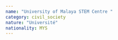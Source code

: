 ```yaml
---
name: "University of Malaya STEM Centre "
category: civil_society
nature: "Université"
nationality: MYS
---
```

    